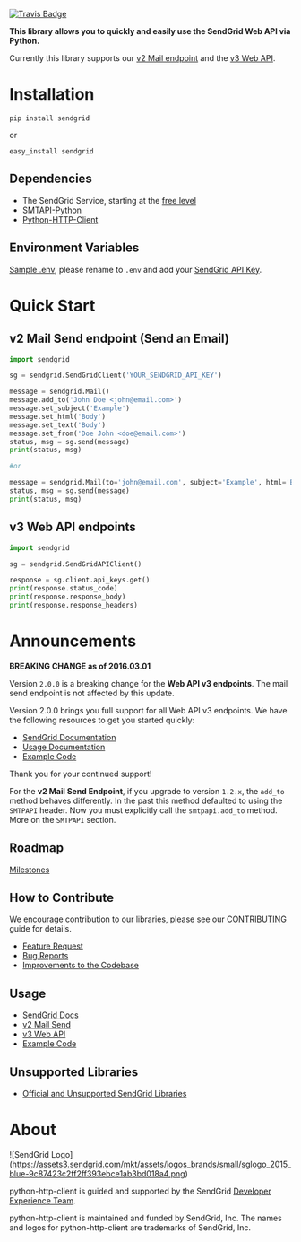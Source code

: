 [![Travis Badge](https://travis-ci.org/sendgrid/python-http-client.svg?branch=master)](https://travis-ci.org/sendgrid/python-http-client)

**This library allows you to quickly and easily use the SendGrid Web API via Python.**

Currently this library supports our [v2 Mail endpoint](https://sendgrid.com/docs/API_Reference/Web_API/mail.html) and the [v3 Web API](https://sendgrid.com/docs/API_Reference/Web_API_v3/index.html).

# Installation

`pip install sendgrid`

or

`easy_install sendgrid`

## Dependencies

- The SendGrid Service, starting at the [free level](https://sendgrid.com/free?source=sendgrid-python)
- [SMTAPI-Python](https://github.com/sendgrid/smtpapi-python)
- [Python-HTTP-Client](https://github.com/sendgrid/python-http-client)

## Environment Variables

[Sample .env](https://github.com/sendgrid/sendgrid-python/blob/python_http_client/.env_sample), please rename to `.env` and add your [SendGrid API Key](https://app.sendgrid.com/settings/api_keys).

# Quick Start

## v2 Mail Send endpoint (Send an Email)

```python
import sendgrid

sg = sendgrid.SendGridClient('YOUR_SENDGRID_API_KEY')

message = sendgrid.Mail()
message.add_to('John Doe <john@email.com>')
message.set_subject('Example')
message.set_html('Body')
message.set_text('Body')
message.set_from('Doe John <doe@email.com>')
status, msg = sg.send(message)
print(status, msg)

#or

message = sendgrid.Mail(to='john@email.com', subject='Example', html='Body', text='Body', from_email='doe@email.com')
status, msg = sg.send(message)
print(status, msg)
```

## v3 Web API endpoints

```python
import sendgrid

sg = sendgrid.SendGridAPIClient()

response = sg.client.api_keys.get()
print(response.status_code)
print(response.response_body)
print(response.response_headers)
```

# Announcements

**BREAKING CHANGE as of 2016.03.01**

Version `2.0.0` is a breaking change for the **Web API v3 endpoints**. The
mail send endpoint is not affected by this update.

Version 2.0.0 brings you full support for all Web API v3 endpoints. We
have the following resources to get you started quickly:

-   [SendGrid
    Documentation](https://sendgrid.com/docs/API_Reference/Web_API_v3/index.html)
-   [Usage
    Documentation](https://github.com/sendgrid/sendgrid-python/blob/master/USAGE.md)
-   [Example
    Code](https://github.com/sendgrid/sendgrid-python/blob/master/examples)

Thank you for your continued support!

For the **v2 Mail Send Endpoint**, if you upgrade to version `1.2.x`, the `add_to` method behaves
differently. In the past this method defaulted to using the `SMTPAPI`
header. Now you must explicitly call the `smtpapi.add_to` method. More
on the `SMTPAPI` section.

## Roadmap

[Milestones](https://github.com/sendgrid/sendgrid-python/milestones)

## How to Contribute

We encourage contribution to our libraries, please see our [CONTRIBUTING](https://github.com/sendgrid/sendgrid-python/blob/master/CONTRIBUTING.md) guide for details.

* [Feature Request](https://github.com/sendgrid/sendgrid-python/blob/master/CONTRIBUTING.md#feature_request)
* [Bug Reports](https://github.com/sendgrid/sendgrid-python/blob/master/CONTRIBUTING.md#submit_a_bug_report)
* [Improvements to the Codebase](https://github.com/sendgrid/sendgrid-python/blob/master/CONTRIBUTING.md#improvements_to_the_codebase)

## Usage

- [SendGrid Docs](https://sendgrid.com/docs/API_Reference/index.html)
- [v2 Mail Send](https://github.com/sendgrid/sendgrid-python/blob/master/USAGE_v2.md)
- [v3 Web API](https://github.com/sendgrid/sendgrid-python/blob/master/USAGE.md)
- [Example Code](https://github.com/sendgrid/sendgrid-python/blob/master/examples)

## Unsupported Libraries

- [Official and Unsupported SendGrid Libraries](https://sendgrid.com/docs/Integrate/libraries.html)

# About

![SendGrid Logo]
(https://assets3.sendgrid.com/mkt/assets/logos_brands/small/sglogo_2015_blue-9c87423c2ff2ff393ebce1ab3bd018a4.png)

python-http-client is guided and supported by the SendGrid [Developer Experience Team](mailto:dx@sendgrid.com).

python-http-client is maintained and funded by SendGrid, Inc. The names and logos for python-http-client are trademarks of SendGrid, Inc.







